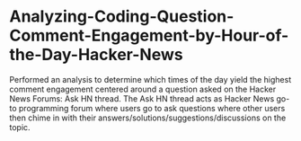 # Analyzing-Coding-Question-Comment-Engagement-by-Hour-of-the-Day-Hacker-News
Performed an analysis to determine which times of the day yield the highest comment engagement centered around a question asked on the Hacker News Forums: Ask HN thread. The Ask HN thread acts as Hacker News go-to programming forum where users go to ask questions where other users then chime in with their answers/solutions/suggestions/discussions on the topic.
